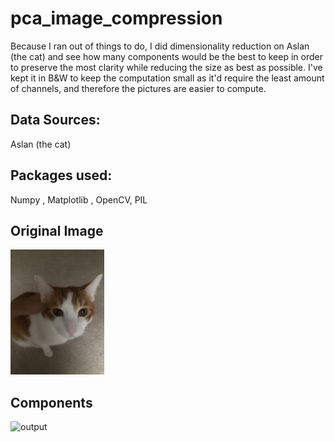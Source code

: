 # pca_image_compression

Because I ran out of things to do, I did dimensionality reduction on Aslan (the cat) and see how many components would be the best to keep in order to preserve the most clarity while reducing the size as best as possible. I've kept it in B&W to keep the computation small as it'd require the least amount of channels, and therefore the pictures are easier to compute.

## Data Sources: 
Aslan (the cat) 

## Packages used: 
Numpy , Matplotlib , OpenCV, PIL

## Original Image
<img src="https://raw.githubusercontent.com/63616e/pca_image_compression/master/image.jpg" width="150" height="200" />

## Components
![output](https://user-images.githubusercontent.com/33205097/206878641-78ac1514-c7a4-4e12-8880-eb36918e3d1b.png)
